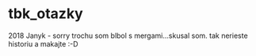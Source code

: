 # tbk_otazky
2018
Janyk - sorry trochu som blbol s mergami...skusal som. tak nerieste historiu a makajte :-D
